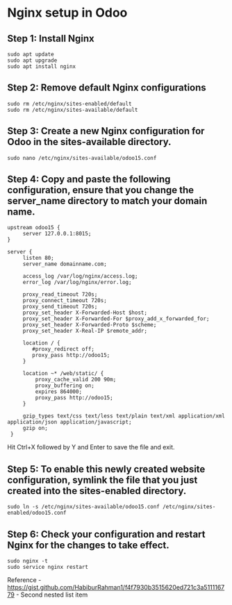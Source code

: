 # Nginx setup in Odoo

## Step 1: Install Nginx
```
sudo apt update
sudo apt upgrade
sudo apt install nginx
```
## Step 2: Remove default Nginx configurations
```
sudo rm /etc/nginx/sites-enabled/default
sudo rm /etc/nginx/sites-available/default
```
## Step 3: Create a new Nginx configuration for Odoo in the sites-available directory.
```
sudo nano /etc/nginx/sites-available/odoo15.conf
```
## Step 4: Copy and paste the following configuration, ensure that you change the server_name directory to match your domain name.
```
upstream odoo15 {
     server 127.0.0.1:8015;
}

server {
     listen 80;
     server_name domainname.com;

     access_log /var/log/nginx/access.log;
     error_log /var/log/nginx/error.log;

     proxy_read_timeout 720s;
     proxy_connect_timeout 720s;
     proxy_send_timeout 720s;
     proxy_set_header X-Forwarded-Host $host;
     proxy_set_header X-Forwarded-For $proxy_add_x_forwarded_for;
     proxy_set_header X-Forwarded-Proto $scheme;
     proxy_set_header X-Real-IP $remote_addr;

     location / {
        #proxy_redirect off;
        proxy_pass http://odoo15;
     }

     location ~* /web/static/ {
         proxy_cache_valid 200 90m;
         proxy_buffering on;
         expires 864000;
         proxy_pass http://odoo15;
     }

     gzip_types text/css text/less text/plain text/xml application/xml application/json application/javascript;
     gzip on;
 }
```
Hit Ctrl+X followed by Y and Enter to save the file and exit.

## Step 5: To enable this newly created website configuration, symlink the file that you just created into the sites-enabled directory.

```
sudo ln -s /etc/nginx/sites-available/odoo15.conf /etc/nginx/sites-enabled/odoo15.conf
```
## Step 6: Check your configuration and restart Nginx for the changes to take effect.

```
sudo nginx -t
sudo service nginx restart
```



Reference
     - https://gist.github.com/HabiburRahman1/f4f7930b3515620ed721c3a511116779
     - Second nested list item
